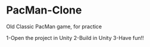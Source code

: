 # PacMan-Clone
Old Classic PacMan game, for practice

1-Open the project in Unity
2-Build in Unity
3-Have fun!!


